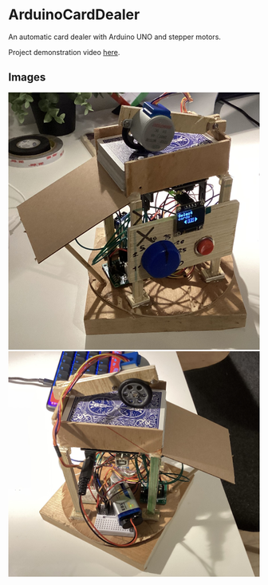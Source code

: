 # ArduinoCardDealer
An automatic card dealer with Arduino UNO and stepper motors.

Project demonstration video [here](https://youtu.be/KEmxApv8yUg).

## Images
![Front view](https://github.com/MaelStudio/ArduinoCardDealer/blob/main/img/1.jpg?raw=true)
![Back view](https://github.com/MaelStudio/ArduinoCardDealer/blob/main/img/2.jpg?raw=true)
